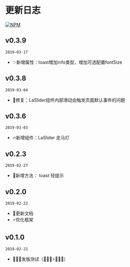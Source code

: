 # 更新日志
[![NPM](https://nodei.co/npm/mycustomui.png?downloads=true&downloadRank=true&stars=true)](https://nodei.co/npm/mycustomui/)

<!-- <h1 align="center">mycustomui</h1>

基于vue的UI组件库，功能持续增加中... -->


## v0.3.9
`2019-03-17`

- ✨新增属性：toast增加info类型，增加可选配置fontSize


## v0.3.8
`2019-03-04`

- 🐞修复：LaSlider组件内部滑动会触发页面默认事件的问题


## v0.3.6
`2019-03-03`

- 🔥新增组件：LaSlider 走马灯


## v0.2.3
`2019-02-27`

- 🌟新增方法： toast 轻提示


## v0.2.0
`2019-02-22`

- 📝更新文档
- ⚡️优化框架


## v0.1.0
`2019-02-21`

- 🎉🎉🎉发版测试（🐞🔥🎉⚡️📝🌟✨）